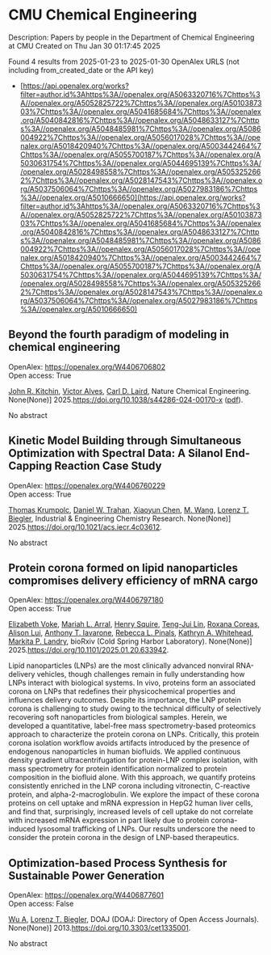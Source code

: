 # CMU Chemical Engineering
Description: Papers by people in the Department of Chemical Engineering at CMU
Created on Thu Jan 30 01:17:45 2025

Found 4 results from 2025-01-23 to 2025-01-30
OpenAlex URLS (not including from_created_date or the API key)
- [https://api.openalex.org/works?filter=author.id%3Ahttps%3A//openalex.org/A5063320716%7Chttps%3A//openalex.org/A5052825722%7Chttps%3A//openalex.org/A5010387303%7Chttps%3A//openalex.org/A5041685684%7Chttps%3A//openalex.org/A5040842816%7Chttps%3A//openalex.org/A5048633127%7Chttps%3A//openalex.org/A5048485981%7Chttps%3A//openalex.org/A5086004922%7Chttps%3A//openalex.org/A5056017028%7Chttps%3A//openalex.org/A5018420940%7Chttps%3A//openalex.org/A5003442464%7Chttps%3A//openalex.org/A5055700187%7Chttps%3A//openalex.org/A5030631754%7Chttps%3A//openalex.org/A5044695139%7Chttps%3A//openalex.org/A5028498558%7Chttps%3A//openalex.org/A5053252662%7Chttps%3A//openalex.org/A5028147543%7Chttps%3A//openalex.org/A5037506064%7Chttps%3A//openalex.org/A5027983186%7Chttps%3A//openalex.org/A5010666650](https://api.openalex.org/works?filter=author.id%3Ahttps%3A//openalex.org/A5063320716%7Chttps%3A//openalex.org/A5052825722%7Chttps%3A//openalex.org/A5010387303%7Chttps%3A//openalex.org/A5041685684%7Chttps%3A//openalex.org/A5040842816%7Chttps%3A//openalex.org/A5048633127%7Chttps%3A//openalex.org/A5048485981%7Chttps%3A//openalex.org/A5086004922%7Chttps%3A//openalex.org/A5056017028%7Chttps%3A//openalex.org/A5018420940%7Chttps%3A//openalex.org/A5003442464%7Chttps%3A//openalex.org/A5055700187%7Chttps%3A//openalex.org/A5030631754%7Chttps%3A//openalex.org/A5044695139%7Chttps%3A//openalex.org/A5028498558%7Chttps%3A//openalex.org/A5053252662%7Chttps%3A//openalex.org/A5028147543%7Chttps%3A//openalex.org/A5037506064%7Chttps%3A//openalex.org/A5027983186%7Chttps%3A//openalex.org/A5010666650)

## Beyond the fourth paradigm of modeling in chemical engineering   

OpenAlex: https://openalex.org/W4406706802    
Open access: True
    
[John R. Kitchin](https://openalex.org/A5003442464), [Victor Alves](https://openalex.org/A5033439256), [Carl D. Laird](https://openalex.org/A5030631754), Nature Chemical Engineering. None(None)] 2025.https://doi.org/10.1038/s44286-024-00170-x ([pdf](https://www.nature.com/articles/s44286-024-00170-x.pdf)).
    
No abstract    

    

## Kinetic Model Building through Simultaneous Optimization with Spectral Data: A Silanol End-Capping Reaction Case Study   

OpenAlex: https://openalex.org/W4406760229    
Open access: True
    
[Thomas Krumpolc](https://openalex.org/A5031420780), [Daniel W. Trahan](https://openalex.org/A5032222204), [Xiaoyun Chen](https://openalex.org/A5100702110), [M. Wang](https://openalex.org/A5101694733), [Lorenz T. Biegler](https://openalex.org/A5052825722), Industrial & Engineering Chemistry Research. None(None)] 2025.https://doi.org/10.1021/acs.iecr.4c03612.
    
No abstract    

    

## Protein corona formed on lipid nanoparticles compromises delivery efficiency of mRNA cargo   

OpenAlex: https://openalex.org/W4406797180    
Open access: True
    
[Elizabeth Voke](https://openalex.org/A5043095118), [Mariah L. Arral](https://openalex.org/A5049474410), [Henry Squire](https://openalex.org/A5083360462), [Teng-Jui Lin](https://openalex.org/A5015542317), [Roxana Coreas](https://openalex.org/A5018682157), [Alison Lui](https://openalex.org/A5041219650), [Anthony T. Iavarone](https://openalex.org/A5025340342), [Rebecca L. Pinals](https://openalex.org/A5019626105), [Kathryn A. Whitehead](https://openalex.org/A5010666650), [Markita P. Landry](https://openalex.org/A5045437202), bioRxiv (Cold Spring Harbor Laboratory). None(None)] 2025.https://doi.org/10.1101/2025.01.20.633942.
    
Lipid nanoparticles (LNPs) are the most clinically advanced nonviral RNA-delivery vehicles, though challenges remain in fully understanding how LNPs interact with biological systems. In vivo, proteins form an associated corona on LNPs that redefines their physicochemical properties and influences delivery outcomes. Despite its importance, the LNP protein corona is challenging to study owing to the technical difficulty of selectively recovering soft nanoparticles from biological samples. Herein, we developed a quantitative, label-free mass spectrometry-based proteomics approach to characterize the protein corona on LNPs. Critically, this protein corona isolation workflow avoids artifacts introduced by the presence of endogenous nanoparticles in human biofluids. We applied continuous density gradient ultracentrifugation for protein-LNP complex isolation, with mass spectrometry for protein identification normalized to protein composition in the biofluid alone. With this approach, we quantify proteins consistently enriched in the LNP corona including vitronectin, C-reactive protein, and alpha-2-macroglobulin. We explore the impact of these corona proteins on cell uptake and mRNA expression in HepG2 human liver cells, and find that, surprisingly, increased levels of cell uptake do not correlate with increased mRNA expression in part likely due to protein corona-induced lysosomal trafficking of LNPs. Our results underscore the need to consider the protein corona in the design of LNP-based therapeutics.    

    

## Optimization-based Process Synthesis for Sustainable Power Generation   

OpenAlex: https://openalex.org/W4406877601    
Open access: False
    
[Wu A](https://openalex.org/A5100551887), [Lorenz T. Biegler](https://openalex.org/A5052825722), DOAJ (DOAJ: Directory of Open Access Journals). None(None)] 2013.https://doi.org/10.3303/cet1335001.
    
No abstract    

    
